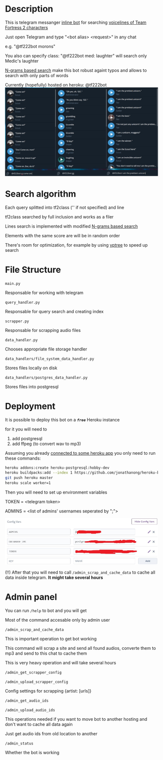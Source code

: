 # Description
This is telegram messanger [inline bot](https://core.telegram.org/bots/inline)
for searching [voicelines of Team Fortress 2 characters](https://wiki.teamfortress.com/wiki/Responses)

Just open Telegram and type "\<bot alias\> \<request\>" in any chat

e.g. "@tf222bot morons"

You also can specify class:
"@tf222bot med: laughter" will search only Medic's laughter

[N-grams based search](https://en.wikipedia.org/wiki/N-gram) make this bot robust againt typos and allows to search with only parts of words

Currently (hopefully) hosted on heroku: @tf222bot
![examples](README/examples1.jpg)

# Search algorithm

Each query splitted into tf2class ('' if not specified) and line

tf2class searched by full inclusion and works as a filer

Lines search is implemented with modified [N-grams based search](https://en.wikipedia.org/wiki/N-gram) 

Elements with the same score are will be in random order

There's room for optimization, for example by using [vptree](https://en.wikipedia.org/wiki/Vantage-point_tree) to speed up search

# File Structure

`main.py`

Responsable for working with telegram

`query_handler.py`

Responsable for query search and creating index

`scrapper.py`

Responsable for scrapping audio files

`data_handler.py`

Chooses appropriate file storage handler

`data_handlers/file_system_data_handler.py`

Stores files locally on disk

`data_handlers/postgres_data_handler.py`

Stores files into postgresql

# Deployment

It is possible to deploy this bot on a ***`free`*** Heroku instance

for it you will need to

1. add postgresql
2. add ffpeg (to convert wav to mp3)

Assuming you already [connected to some heroku app](https://devcenter.heroku.com/articles/heroku-connect-api) you only need to run these commands:
```bash
heroku addons:create heroku-postgresql:hobby-dev
heroku buildpacks:add --index 1 https://github.com/jonathanong/heroku-buildpack-ffmpeg-latest.git
git push heroku master
heroku scale worker=1
```

Then you will need to set up environment variables

TOKEN  = \<telegram token>

ADMINS = \<list of admins' usernames seperated by ";">

![heroku ENV example](README/ENV_example.jpg)

(!!) After that you will need to call `/admin_scrap_and_cache_data` to cache all data inside telegram. **It might take several hours**

# Admin panel

You can run `/help` to bot and you will get

Most of the command accesable only by admin user

`/admin_scrap_and_cache_data`

This is important operation to get bot working

This command will scrap a site and send all found audios, converte them to mp3 and send to this chat to cache them

This is very heavy operation and will take several hours

`/admin_get_scrapper_config`

`/admin_upload_scrapper_config`

Config settings for scrapping {artist: [urls]}

`/admin_get_audio_ids`

`/admin_upload_audio_ids`

This operations needed if you want to move bot to another hosting and don't want to cache all data again

Just get audio ids from old location to another

`/admin_status`

Whether the bot is working